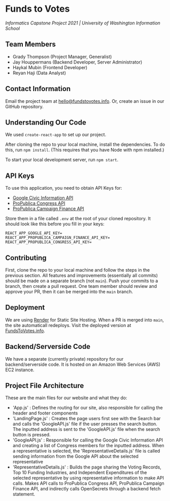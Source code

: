 # Funds to Votes
_Informatics Capstone Project 2021 | University of Washington Information School_

## Team Members
- Grady Thompson (Project Manager, Generalist)
- Jay Houppermans (Backend Developer, Server Administrator)
- Haykal Mubin (Frontend Developer)
- Reyan Haji (Data Analyst)

## Contact Information

Email the project team at hello@fundstovotes.info. Or, create an issue in our GitHub repository.

## Understanding Our Code

We used `create-react-app` to set up our project.

After cloning the repo to your local machine, install the dependencies. To do this, run `npm install`. (This requires that you have Node with npm installed.)

To start your local development server, run `npm start`.

## API Keys

To use this application, you need to obtain API Keys for: 

- [Google Civic Information API](https://developers.google.com/civic-information/docs/using_api#APIKey)
- [ProPublica Congress API](https://www.propublica.org/datastore/api/propublica-congress-api)
- [ProPublica Campaign Finance API](https://www.propublica.org/datastore/api/campaign-finance-api)

Store them in a file called `.env` at the root of your cloned repository. It should look like this before you fill in your keys:
```
REACT_APP_GOOGLE_API_KEY=
REACT_APP_PROPUBLICA_CAMPAIGN_FINANCE_API_KEY=
REACT_APP_PROPUBLICA_CONGRESS_API_KEY=
```

## Contributing

First, clone the repo to your local machine and follow the steps in the previous section. All features and improvements (essentially all commits) should be made on a separate branch (not `main`). Push your commits to a branch, then create a pull request. One team member should review and approve your PR, then it can be merged into the `main` branch.

## Deployment

We are using [Render](https://render.com) for Static Site Hosting. When a PR is merged into `main`, the site automaticall redeploys. Visit the deployed version at [FundsToVotes.info](https://www.fundstovotes.info).

## Backend/Serverside Code

We have a separate (currently private) repository for our backend/serverside code. It is hosted on an Amazon Web Services (AWS) EC2 instance.

## Project File Architecture 

These are the main files for our website and what they do:

- 'App.js' : Defines the routing for our site, also responsible for calling the header and footer components
- 'LandingPage.js' : Creates the page users first see with the Search bar and calls the 'GoogleAPI.js' file if the user presses the search button. The inputted address is sent to the 'GoogleAPI.js' file when the search button is pressed. 
- 'GoogleAPI.js' : Responsible for calling the Google Civic Information API and creating a list of Congress members for the inputted address. When a representative is selected, the 'RepresentativeDetails.js' file is called sending information from the Google API about the selected representative
- 'RepresentativeDetails.js' : Builds the page sharing the Voting Records, Top 10 Funding Industries, and Independent Expenditures of the selected representative by using representative information to make API calls. Makes API calls to ProPublica Congress API, ProPublica Campaign Finance API, and indirectly calls OpenSecrets through a backend fetch statement. 
